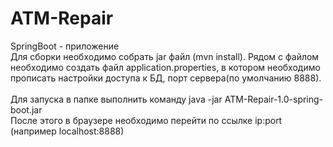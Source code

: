 # ATM-Repair
SpringBoot - приложение</br>
Для сборки необходимо собрать jar файл (mvn install). Рядом с файлом необходимо создать файл application.properties, в котором необходимо прописать настройки
доступа к БД, порт сервера(по умолчанию 8888).</br>
</br>
Для запуска в папке выполнить команду java -jar ATM-Repair-1.0-spring-boot.jar</br>
После этого в браузере необходимо перейти по ссылке ip:port (например localhost:8888)
